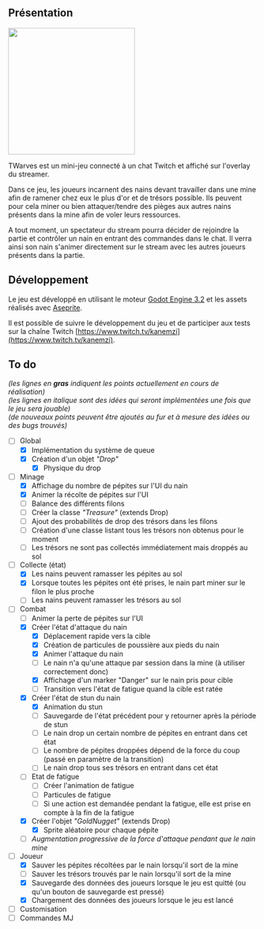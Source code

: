 ## Présentation
<img src="https://github.com/SimonROZEC/TWarves/blob/master/banner.png" height="256">

TWarves est un mini-jeu connecté à un chat Twitch et affiché sur l'overlay du streamer.
  
Dans ce jeu, les joueurs incarnent des nains devant travailler dans une mine afin de ramener chez eux le plus d'or et de trésors possible. Ils peuvent pour cela miner ou bien attaquer/tendre des pièges aux autres nains présents dans la mine afin de voler leurs ressources.
  
A tout moment, un spectateur du stream pourra décider de rejoindre la partie et contrôler un nain en entrant des commandes dans le chat. Il verra ainsi son nain s'animer directement sur le stream avec les autres joueurs présents dans la partie.

## Développement

Le jeu est développé en utilisant le moteur [Godot Engine 3.2](https://github.com/godotengine/godot) et les assets réalisés avec [Aseprite](https://github.com/aseprite/aseprite).

Il est possible de suivre le développement du jeu et de participer aux tests sur la chaîne Twitch [https://www.twitch.tv/kanemzi](https://www.twitch.tv/kanemzi).

## To do

*(les lignes en **gras** indiquent les points actuellement en cours de réalisation)*\
*(les lignes en italique sont des idées qui seront implémentées une fois que le jeu sera jouable)*\
*(de nouveaux points peuvent être ajoutés au fur et à mesure des idées ou des bugs trouvés)*

- [ ] Global
  - [x] Implémentation du système de queue
  - [x] Création d'un objet *"Drop"*
     - [x] Physique du drop
- [ ] Minage
  - [x] Affichage du nombre de pépites sur l'UI du nain
  - [x] Animer la récolte de pépites sur l'UI
  - [ ] Balance des différents filons
  - [ ] Créer la classe *"Treasure"* (extends Drop)
  - [ ] Ajout des probabilités de drop des trésors dans les filons
  - [ ] Création d'une classe listant tous les trésors non obtenus pour le moment
  - [ ] Les trésors ne sont pas collectés immédiatement mais droppés au sol
- [ ] Collecte (état)
  - [x] Les nains peuvent ramasser les pépites au sol
  - [x] Lorsque toutes les pépites ont été prises, le nain part miner sur le filon le plus proche
  - [ ] Les nains peuvent ramasser les trésors au sol
- [ ] Combat
  - [ ] Animer la perte de pépites sur l'UI
  - [x] Créer l'état d'attaque du nain
    - [x] Déplacement rapide vers la cible
    - [x] Création de particules de poussière aux pieds du nain
    - [x] Animer l'attaque du nain
    - [ ] Le nain n'a qu'une attaque par session dans la mine (à utiliser correctement donc)
    - [x] Affichage d'un marker "Danger" sur le nain pris pour cible
    - [ ] Transition vers l'état de fatigue quand la cible est ratée
  - [x] Créer l'état de stun du nain
    - [x] Animation du stun
    - [ ] Sauvegarde de l'état précédent pour y retourner après la période de stun
    - [ ] Le nain drop un certain nombre de pépites en entrant dans cet état
    - [ ] Le nombre de pépites droppées dépend de la force du coup (passé en paramètre de la transition)
    - [ ] Le nain drop tous ses trésors en entrant dans cet état
  - [ ] Etat de fatigue
    - [ ] Créer l'animation de fatigue
    - [ ] Particules de fatigue
    - [ ] Si une action est demandée pendant la fatigue, elle est prise en compte à la fin de la fatigue
  - [x] Créer l'objet *"GoldNugget"* (extends Drop)
    - [x] Sprite aléatoire pour chaque pépite
  - [ ] *Augmentation progressive de la force d'attaque pendant que le nain mine*
- [ ] Joueur
  - [x] Sauver les pépites récoltées par le nain lorsqu'il sort de la mine
  - [ ] Sauver les trésors trouvés par le nain lorsqu'il sort de la mine
  - [x] Sauvegarde des données des joueurs lorsque le jeu est quitté (ou qu'un bouton de sauvegarde est pressé)
  - [x] Chargement des données des joueurs lorsque le jeu est lancé
- [ ] Customisation
- [ ] Commandes MJ
